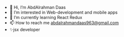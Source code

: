 - 👋 Hi, I’m AbdAlrahman Daas
- 👀 I’m interested in Web-development and mobile apps
- 🌱 I’m currently learning React Redux
- 📫 How to reach me abdalrahmandaas963@gmail.com
- ✨jsx developer
<!-- <bio 
     Name : "AbdAlrahman"
     Age : "20"
     InterestedIn : "Web-development"
     Skilles : "Front-end"
     Currently : "mastering React js"
     ReachMe : "abdalrahmandaas963@gmail.com"
/> -->
<!---
AbdAlrahmanDaas963/AbdAlrahmanDaas963 is a ✨ special ✨ repository because its `README.md` (this file) appears on your GitHub profile.
You can click the Preview link to take a look at your changes.
--->
